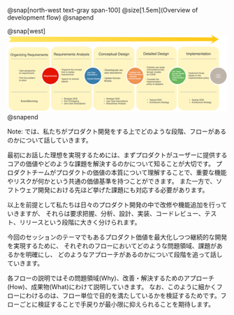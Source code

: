 @snap[north-west text-gray span-100]
@size[1.5em](Overview of development flow)
@snapend

@snap[west]
![development-flow](assets/img/development-flow.png)
@snapend

Note:
では、私たちがプロダクト開発をする上でどのような段階、フローがあるのかについて話していきます。

最初にお話した理想を実現するためには、まずプロダクトがユーザーに提供するコアの価値やどのような課題を解決するのかについて知ることが大切です。
プロダクトチームがプロダクトの価値の本質について理解することで、重要な機能やリスクが何かという共通の価値基準を持つことができます。
また一方で、ソフトウェア開発における先ほど挙げた課題にも対応する必要があります。

以上を前提として私たちは日々のプロダクト開発の中で改修や機能追加を行っていきますが、
それらは要求把握、分析、設計、実装、コードレビュー、テスト、リリースという段階に大きく分けられます。

今回のセッションのテーマでもあるプロダクト価値を最大化しつつ継続的な開発を実現するために、
それぞれのフローにおいてどのような問題領域、課題があるかを明確にし、
どのようなアプローチがあるのかについて段階を追って話していきます。

各フローの説明ではその問題領域(Why)、改善・解決するためのアプローチ(How)、成果物(What)にわけて説明していきます。
なお、このように細かくフローにわけるのは、フロー単位で目的を満たしているかを検証するためです。フローごとに検証することで手戻りが最小限に抑えられることを期待します。
